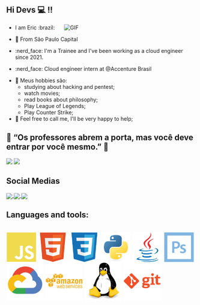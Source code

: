 ## Hi Devs 💻 !!
<img align="right" alt="GIF" src="https://ci3.googleusercontent.com/proxy/32qIm3hl4C2Fc68nzvpN-LLOwX2eU3TY6DgHDtkRUogC3cOFZsMeFxxG7pFTx6t4pk2OPnyvWQzKgD1n65orz2CqnvZliyvuOcOvN-uBTFR1l7HMbdGipPdNCzV3gy5jYffy7tXF=s0-d-e1-ft#https://octocat-generator-assets.githubusercontent.com/my-octocat-1623605477566.png" width="350px"/>

- <p>I am Eric :brazil:</p>
- <p>📍 From São Paulo Capital</p>
- <p>:nerd_face: I'm a Trainee and I've been working as a cloud engineer since 2021.</p>
- <p>:nerd_face: Cloud engineer intern at @Accenture Brasil</p>
- 👾 Meus hobbies são: 
  - studying about hacking and pentest; 
  - watch movies;
  - read books about philosophy;
  - Play League of Legends;
  - Play Counter Strike;
- 💬 Feel free to call me, I'll be very happy to help;

##  🚀 **“Os professores abrem a porta, mas você deve entrar por você mesmo.”**  🚀

<div>
  <img height="150em" src="https://github-readme-stats.vercel.app/api?username=eric-viezzer&show_icons=true&theme=dracula&include_all_commits=true&count_private=true"/>
  <img height="150em" src="https://github-readme-stats.vercel.app/api/top-langs/?username=eric-viezzer&layout=compact&langs_count=16&theme=dracula"/>
</div>

##  **Social Medias** 

<div>
<a href="https://github.com/eric-viezzer" target="_blank">
  <img align="center" src="https://cdn.iconscout.com/icon/free/png-256/github-108-438008.png" width="80px">
</a>
<a href="https://www.linkedin.com/in/eric-viezzer-5a3665202/" target="_blank">
  <img align="center" src="https://i.ibb.co/Kx2GSrT/linkedin.png" width="80px">
</a>
<a href="https://www.instagram.com/ocapivara/" target="_blank">
  <img align="center" src="https://cdn.icon-icons.com/icons2/1211/PNG/512/1491579602-yumminkysocialmedia36_83067.png" width="80px">
</a>
</div>

## Languages and tools:

<div style="display: inline_block"><br>
  <img align="center" alt="Js" width="80" src="https://raw.githubusercontent.com/devicons/devicon/master/icons/javascript/javascript-plain.svg">
  <img align="center" alt="HTML" width="80" src="https://raw.githubusercontent.com/devicons/devicon/master/icons/html5/html5-original.svg">
  <img align="center" alt="CSS" width="80" src="https://raw.githubusercontent.com/devicons/devicon/master/icons/css3/css3-original.svg">
  <img align="center" alt="Python" width="80" src="https://raw.githubusercontent.com/devicons/devicon/master/icons/python/python-original.svg">
  <img align="center" alt="Java" width="80" src="https://raw.githubusercontent.com/devicons/devicon/master/icons/java/java-original.svg">
  <img align="center" alt="Photoshop" width="80" src="https://raw.githubusercontent.com/devicons/devicon/master/icons/photoshop/photoshop-line.svg">
  <img align="center" alt="GCP" width="100" src="https://raw.githubusercontent.com/devicons/devicon/master/icons/googlecloud/googlecloud-original.svg">
  <img align="center" alt="AWS" width="100" src="https://raw.githubusercontent.com/devicons/devicon/master/icons/amazonwebservices/amazonwebservices-plain-wordmark.svg">
  <img align="center" alt="Linux" width="100" src="https://raw.githubusercontent.com/devicons/devicon/master/icons/linux/linux-original.svg">
  <img align="center" alt="Linux" width="100" src="https://raw.githubusercontent.com/devicons/devicon/master/icons/git/git-plain-wordmark.svg">
</div>
